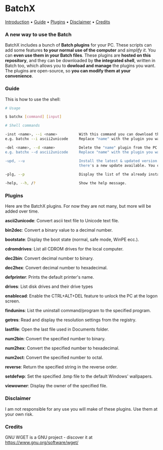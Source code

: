 # BatchX

[Introduction](https://github.com/franzageek/BatchX/README.md#a-new-way-to-use-the-batch) • [Guide](https://github.com/franzageek/BatchX/README.md#guide) • [Plugins](https://github.com/franzageek/BatchX/README.md#plugins) • [Disclaimer](https://github.com/franzageek/BatchX/README.md#disclaimer) • [Credits](https://github.com/franzageek/BatchX/README.md#credits)

### A new way to use the Batch

BatchX includes a bunch of **Batch plugins** for your PC. These scripts can add some features **to your normal use of the computer** and _simplify it_.
You can **even use them in your Batch files**. These plugins are **hosted on this repository**, and they can be downloaded by **the integrated shell**, written in Batch too, which allows you to **dowload and manage** the plugins you want. The plugins are open-source, so **you can modify them at your convenience**.

### Guide
This is how to use the shell:

```bash
# Usage

$ batchx [command] [input]

# Shell commands

-inst <name>, --i <name>          With this command you can download the plugin called "name".
e.g. batchx --i ascii2unicode     Replace "name" with the plugin you want to download.

-del <name>, --d <name>           Delete the "name" plugin from the PC. Don't worry: you will be able to download it again.
e.g. batchx --d ascii2unicode     Replace "name" with the plugin you want to download.

-upd, --u                         Install the latest & updated version of the shell. Use this command whenever you think
                                  there's a new update available. You can check our repository to stay updated.
                                  
-plg, --p                         Display the list of the already installed BatchX plugins. 

-help, --h, /?                    Show the help message.
```

### Plugins
Here are the BatchX plugins. For now they are not many, but more will be added over time.

**ascii2unicode**: Convert ascii text file to Unicode text file.

**bin2dec**: Convert a binary value to a decimal number.

**bootstate**: Display the boot state (normal, safe mode, WinPE ecc.).

**cdromdrives**: List all CDROM drives for the local computer.

**dec2bin**: Convert decimal number to binary.

**dec2hex**: Convert decimal number to hexadecimal.

**defprinter**: Prints the default printer's name.

**drives**: List disk drives and their drive types

**enablecad**: Enable the CTRL+ALT+DEL feature to unlock the PC at the logon screen.

**findunins**: List the uninstall command/program to the specified program.

**getres**: Read and display the resolution settings from the registry.

**lastfile**: Open the last file used in Documents folder.

**num2bin**: Convert the specified number to binary.

**num2hex**: Convert the specified number to hexadecimal.

**num2oct**: Convert the specified number to octal.

**reverse**: Return the specified string in the reverse order.

**setdefwp**: Set the specified .bmp file to the default Windows' wallpapers.

**viewowner**: Display the owner of the specified file.


### Disclaimer
I am not responsible for any use you will make of these plugins. Use them at your own risk.

### Credits
GNU WGET is a GNU project -  discover it at https://www.gnu.org/software/wget/ 


